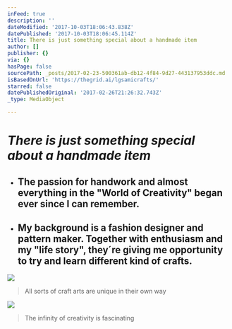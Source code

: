 ```yaml
---
inFeed: true
description: ''
dateModified: '2017-10-03T18:06:43.838Z'
datePublished: '2017-10-03T18:06:45.114Z'
title: There is just something special about a handmade item
author: []
publisher: {}
via: {}
hasPage: false
sourcePath: _posts/2017-02-23-500361ab-db12-4f84-9d27-443137953ddc.md
isBasedOnUrl: 'https://thegrid.ai/lgsamicrafts/'
starred: false
datePublishedOriginal: '2017-02-26T21:26:32.743Z'
_type: MediaObject

---
```

# _There is just something special about a handmade item_

* ## The passion for handwork and almost everything in the "World of Creativity" began ever since I can remember.

* ## My background is a fashion designer and pattern maker. Together with enthusiasm and my "life story", they´re giving me opportunity to try and learn different kind of crafts.
![](https://the-grid-user-content.s3-us-west-2.amazonaws.com/a9d2f9bc-1d0a-4815-ad25-1301c9cfcc28.jpg)

> All sorts of craft arts are unique in their own way

![](https://the-grid-user-content.s3-us-west-2.amazonaws.com/7e58571b-48cf-408f-9986-de42776367eb.jpg)

> The infinity of creativity is fascinating